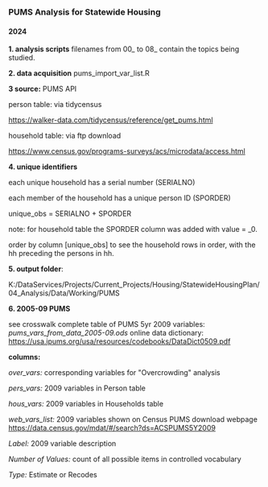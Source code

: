 ### PUMS Analysis for Statewide Housing

#### 2024


__1. analysis scripts__  filenames from 00_ to 08_ contain the topics being studied.

__2. data acquisition__ pums_import_var_list.R

__3 source:__ PUMS API 

person table: via tidycensus

https://walker-data.com/tidycensus/reference/get_pums.html

household table: via ftp download 

https://www.census.gov/programs-surveys/acs/microdata/access.html


__4. unique identifiers__ 

each unique household has a serial number (SERIALNO)

each member of the household has a unique person ID (SPORDER)

unique_obs = SERIALNO + SPORDER 

note: for household table the SPORDER column was added with value = _0.

order by column [unique_obs] to see the household rows in order, with the hh preceding the persons in hh.


__5. output folder__: 

K:/DataServices/Projects/Current_Projects/Housing/StatewideHousingPlan/04_Analysis/Data/Working/PUMS


__6. 2005-09 PUMS__

see crosswalk complete table of PUMS 5yr 2009 variables: *pums_vars_from_data_2005-09.ods*
online data dictionary: https://usa.ipums.org/usa/resources/codebooks/DataDict0509.pdf

__columns:__

*over_vars:*  corresponding variables for "Overcrowding" analysis

*pers_vars:*  2009 variables in Person table

*hous_vars:*  2009 variables in Households table

*web_vars_list:*  2009 variables shown on Census PUMS download webpage 
https://data.census.gov/mdat/#/search?ds=ACSPUMS5Y2009

*Label:* 2009 variable description

*Number of Values:*  count of all possible items in controlled vocabulary

*Type:* Estimate or Recodes

